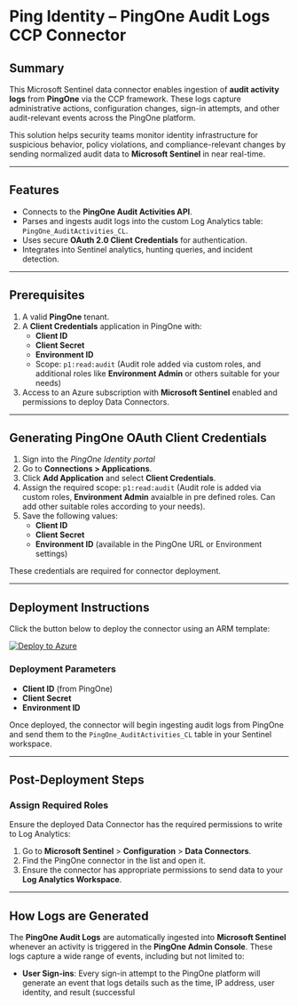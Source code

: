 # Ping Identity – PingOne Audit Logs CCP Connector

## **Summary**

This Microsoft Sentinel data connector enables ingestion of **audit activity logs** from **PingOne** via the CCP framework. These logs capture administrative actions, configuration changes, sign-in attempts, and other audit-relevant events across the PingOne platform.

This solution helps security teams monitor identity infrastructure for suspicious behavior, policy violations, and compliance-relevant changes by sending normalized audit data to **Microsoft Sentinel** in near real-time.

---

## **Features**

- Connects to the **PingOne Audit Activities API**.
- Parses and ingests audit logs into the custom Log Analytics table: `PingOne_AuditActivities_CL`.
- Uses secure **OAuth 2.0 Client Credentials** for authentication.
- Integrates into Sentinel analytics, hunting queries, and incident detection.

---

## **Prerequisites**

1. A valid **PingOne** tenant.
2. A **Client Credentials** application in PingOne with:
   - **Client ID**
   - **Client Secret**
   - **Environment ID**
   - Scope: `p1:read:audit` (Audit role added via custom roles, and additional roles like **Environment Admin** or others suitable for your needs)
3. Access to an Azure subscription with **Microsoft Sentinel** enabled and permissions to deploy Data Connectors.

---

## **Generating PingOne OAuth Client Credentials**

1. Sign into the *PingOne Identity portal*
2. Go to **Connections > Applications**.
3. Click **Add Application** and select **Client Credentials**.
4. Assign the required scope: `p1:read:audit` (Audit role is added via custom roles, **Environment Admin** avaialble in pre defined roles. Can add other suitable roles according to your needs).
5. Save the following values:
   - **Client ID**
   - **Client Secret**
   - **Environment ID** (available in the PingOne URL or Environment settings)

These credentials are required for connector deployment.

---

## **Deployment Instructions**

Click the button below to deploy the connector using an ARM template:

[![Deploy to Azure](https://aka.ms/deploytoazurebutton)](https://portal.azure.com/#create/Microsoft.Template/uri/YOUR-DEPLOYMENT-URL-HERE)

### **Deployment Parameters**

- **Client ID** (from PingOne)
- **Client Secret**
- **Environment ID**

Once deployed, the connector will begin ingesting audit logs from PingOne and send them to the `PingOne_AuditActivities_CL` table in your Sentinel workspace.

---

## **Post-Deployment Steps**

### **Assign Required Roles**

Ensure the deployed Data Connector has the required permissions to write to Log Analytics:

1. Go to **Microsoft Sentinel** > **Configuration** > **Data Connectors**.
2. Find the PingOne connector in the list and open it.
3. Ensure the connector has appropriate permissions to send data to your **Log Analytics Workspace**.

---

## **How Logs are Generated**

The **PingOne Audit Logs** are automatically ingested into **Microsoft Sentinel** whenever an activity is triggered in the **PingOne Admin Console**. These logs capture a wide range of events, including but not limited to:

- **User Sign-ins**: Every sign-in attempt to the PingOne platform will generate an event that logs details such as the time, IP address, user identity, and result (successful
